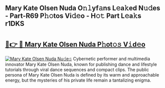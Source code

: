 ## Mary Kate Olsen Nuda O𝚗𝚕yf𝚊ns L𝚎a𝚔ed N𝚞𝚍es - Part-R69 P𝚑𝚘tos Vi𝚍𝚎o - H𝚘𝚝 Part L𝚎a𝚔s r1DKS

# <h2><a href="http://kff3hi.oniu.top/?m=Mary+Kate+Olsen+Nuda">🔗👉 🔴 Mary Kate Olsen Nuda P𝚑ot𝚘𝚜 V𝚒d𝚎o</a></h2>

[![Mary Kate Olsen Nuda Nu𝚍e𝚜](https://i.imgur.com/0qMVB7G.gif)](http://kff3hi.oniu.top/?m=Mary+Kate+Olsen+Nuda)
Cybernetic performer and multimedia innovator Mary Kate Olsen Nuda, known for publishing dance and lifestyle tutorials through viral dance sequences and compact clips. The public persona of Mary Kate Olsen Nuda is defined by its warm and approachable energy, but the mysteries of his private life remain a tantalizing enigma.  

